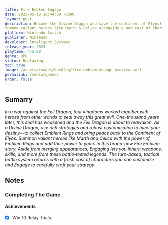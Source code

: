```yaml
---
title: Fire Emblem Engage
date: 2025-05-18 18:44:00 -0500
layout: post
description: Become the Divine Dragon and save the continent of Elyos!
Summon valiant heroes like Marth & Celica alongside a new cast of characters and engage in turn-based, tactical combat against a great evil in this new Fire Emblem story.
platform: Nintendo Switch
publisher: Nintendo
developer: Inteligent Systems
release_year: 2023
playtime: 475:00
genre: RPG
status: Replaying
toc: true
image: /assets/images/backlog/fire-emblem-engage-preview.avif
permalink: /media/games/
order: false
---
```


## Sumarry

*In a war against the Fell Dragon, four kingdoms worked together with heroes from other worlds to seal away this great evil. One-thousand years later, this seal has weakened and the Fell Dragon is about to reawaken. As a Divine Dragon, use rich strategies and robust customization to meet your destiny—to collect Emblem Rings and bring peace back to the Continent of Elyos. Summon valiant heroes like Marth and Celica with the power of Emblem Rings and add their power to yours in this brand-new Fire Emblem story. Aside from merging appearances, Engaging lets you inherit weapons, skills, and more from these battle-tested legends. The turn-based, tactical battle system returns with a fresh cast of characters you can customize and Engage to carefully craft your strategy*

## Notes

### Completing The Game

#### Achievements

- [x] Win 10 Relay Trials.